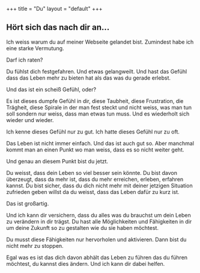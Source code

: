 +++
title = "Du"
layout = "default"
+++

<h2 class="sub-side-hero">Hört sich das nach dir an...</h2>

Ich weiss warum du auf meiner Webseite gelandet bist. Zumindest habe ich eine starke Vermutung.

Darf ich raten?

Du fühlst dich festgefahren. Und etwas gelangweilt. Und hast das Gefühl dass das Leben mehr zu bieten hat als das was du gerade erlebst.

Und das ist ein scheiß Gefühl, oder?

Es ist dieses dumpfe Gefühl in dir, diese Taubheit, diese Frustration, die Trägheit, diese Spirale in der man fest steckt und nicht weiss, was man tun soll sondern nur weiss, dass man etwas tun muss. Und es wiederholt sich wieder und wieder.

Ich kenne dieses Gefühl nur zu gut. Ich hatte dieses Gefühl nur zu oft.

Das Leben ist nicht immer einfach. Und das ist auch gut so. Aber manchmal kommt man an einen Punkt wo man weiss, dass es so nicht weiter geht.

Und genau an diesem Punkt bist du jetzt. 

Du weisst, dass dein Leben so viel besser sein könnte. Du bist davon überzeugt, dass da mehr ist, dass du mehr erreichen, erleben, erfahren kannst. Du bist sicher, dass du dich nicht mehr mit deiner jetzigen Situation zufrieden geben willst da du weisst, dass das Leben dafür zu kurz ist.

Das ist großartig. 

Und ich kann dir versichern, dass du alles was du brauchst um dein Leben zu verändern in dir trägst. Du hast alle Möglichkeiten und Fähigkeiten in dir um deine Zukunft so zu gestalten wie du sie haben möchtest.

Du musst diese Fähigkeiten nur hervorholen und aktivieren. Dann bist du nicht mehr zu stoppen.

Egal was es ist das dich davon abhält das Leben zu führen das du führen möchtest, du kannst dies ändern. Und ich kann dir dabei helfen.
